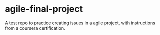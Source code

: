 # agile-final-project
A test repo to practice creating issues in a agile project, with instructions from a coursera certification.

